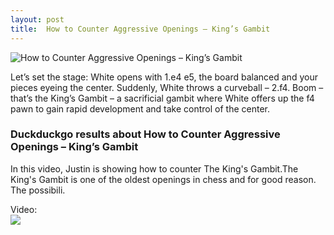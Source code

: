 ```yaml
---
layout: post
title:  How to Counter Aggressive Openings – King’s Gambit
---
```



![How to Counter Aggressive Openings – King’s Gambit](https://www.thechesswebsite.com/wp-content/uploads/2024/03/17723-1710488420742-thumbnail-1.webp)

Let’s set the stage: White opens with 1.e4 e5, the board balanced and your pieces eyeing the center. Suddenly, White throws a curveball – 2.f4. Boom – that’s the King’s Gambit – a sacrificial gambit where White offers up the f4 pawn to gain rapid development and take control of the center.


### Duckduckgo results about How to Counter Aggressive Openings – King’s Gambit

In this video, Justin is showing how to counter The King's Gambit.The King's Gambit is one of the oldest openings in chess and for good reason. The possibili.

Video:  
[![](https://tse4.mm.bing.net/th?id=OVP.dJhLg-VvpOQRPCV2l2sWHQHgFo&pid=Api)](https://www.youtube.com/watch?v=y7j8JjlRtao)

